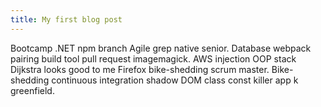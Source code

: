 ```yaml
---
title: My first blog post
---
```


Bootcamp .NET npm branch Agile grep native senior. Database webpack pairing build tool pull request imagemagick. AWS injection OOP stack Dijkstra looks good to me Firefox bike-shedding scrum master. Bike-shedding continuous integration shadow DOM class const killer app k greenfield.
